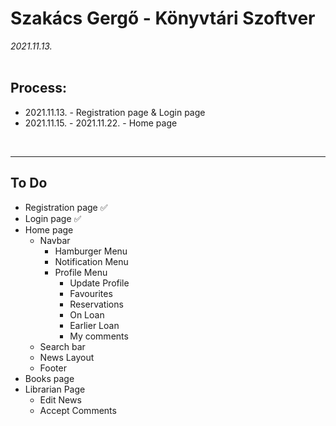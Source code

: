 # Szakács Gergő - Könyvtári Szoftver

_2021.11.13._
<br />
<br />

## Process:

- 2021.11.13. - Registration page & Login page
- 2021.11.15. - 2021.11.22. - Home page

<br />

---

## To Do

- Registration page ✅
- Login page ✅
- Home page
  - Navbar
    - Hamburger Menu
    - Notification Menu
    - Profile Menu
      - Update Profile
      - Favourites
      - Reservations
      - On Loan
      - Earlier Loan
      - My comments
  - Search bar
  - News Layout
  - Footer
- Books page
- Librarian Page
  - Edit News
  - Accept Comments
